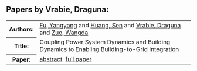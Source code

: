 <h2>Papers by Vrabie, Draguna:</h2>
<!-- Begin papers -->
<table>
<tr><th>Authors:</th><td>
<a href="../authors/author_070.html">Fu, Yangyang</a> and 
<a href="../authors/author_108.html">Huang, Sen</a> and 
<a href="../authors/author_252.html">Vrabie, Draguna</a> and 
<a href="../authors/author_269.html">Zuo, Wangda</a>
</td></tr>
<tr><th>Title:  </th><td>Coupling Power System Dynamics and Building Dynamics to Enabling Building-to-Grid Integration</td></tr>
<tr><th>Paper:  </th><td><a href="../abstracts/Modelica2019abstract5B2.pdf">abstract</a>&nbsp;&nbsp;<a href="../papers/Modelica2019paper5B2.pdf">full paper</a></td></tr>
</table>
<br>
<!-- End papers -->
